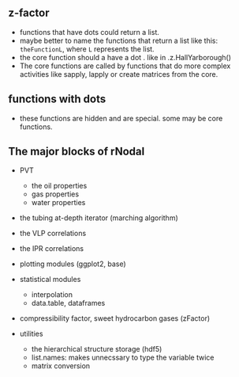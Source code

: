 ## z-factor
* functions that have dots could return a list.
* maybe better to name the functions that return a list like this: `theFunctionL`, where `L` represents the list.
* the core function should a have a dot . like in .z.HallYarborough()
* The core functions are called by functions that do more complex activities like sapply, lapply or create matrices from the core.

## functions with dots
* these functions are hidden and are special. some may be core functions.


## The major blocks of rNodal
* PVT
    * the oil properties
    * gas properties
    * water properties

* the tubing at-depth iterator (marching algorithm)
* the VLP correlations
* the IPR correlations

* plotting modules (ggplot2, base)
* statistical modules
    * interpolation
    * data.table, dataframes

* compressibility factor, sweet hydrocarbon gases (zFactor)

* utilities
    * the hierarchical structure storage (hdf5)
    * list.names: makes unnecssary to type the variable twice
    * matrix conversion

    

